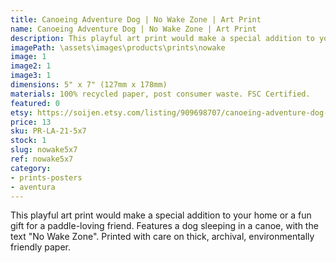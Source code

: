 ```yaml
---
title: Canoeing Adventure Dog | No Wake Zone | Art Print
name: Canoeing Adventure Dog | No Wake Zone | Art Print
description: This playful art print would make a special addition to your home or a fun gift for a paddle-loving friend. Features a dog sleeping in a canoe, with the text "No Wake Zone". Printed with care on thick, archival, environmentally friendly paper.
imagePath: \assets\images\products\prints\nowake
image: 1
image2: 1
image3: 1
dimensions: 5" x 7" (127mm x 178mm)
materials: 100% recycled paper, post consumer waste. FSC Certified.
featured: 0
etsy: https://soijen.etsy.com/listing/909698707/canoeing-adventure-dog-no-wake-zone-art?utm_source=Copy&utm_medium=ListingManager&utm_campaign=Share&utm_term=so.lmsm&share_time=1695261182329
price: 13
sku: PR-LA-21-5x7
stock: 1
slug: nowake5x7
ref: nowake5x7
category:
- prints-posters
- aventura
---
```

This playful art print would make a special addition to your home or a fun gift for a paddle-loving friend. Features a dog sleeping in a canoe, with the text "No Wake Zone". Printed with care on thick, archival, environmentally friendly paper.
